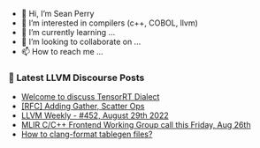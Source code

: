 - 👋 Hi, I’m Sean Perry
- 👀 I’m interested in compilers (c++, COBOL, llvm)
- 🌱 I’m currently learning ...
- 💞️ I’m looking to collaborate on ...
- 📫 How to reach me ...

<!---
s66perry/s66perry is a ✨ special ✨ repository because its `README.md` (this file) appears on your GitHub profile.
You can click the Preview link to take a look at your changes.
--->
### 📕 Latest LLVM Discourse Posts

<!-- DISCOURSE-LLVM:START -->
- [Welcome to discuss TensorRT Dialect](https://discourse.llvm.org/t/welcome-to-discuss-tensorrt-dialect/64656#post_6)
- [[RFC] Adding Gather, Scatter Ops](https://discourse.llvm.org/t/rfc-adding-gather-scatter-ops/64757#post_15)
- [LLVM Weekly - #452, August 29th 2022](https://discourse.llvm.org/t/llvm-weekly-452-august-29th-2022/64922#post_1)
- [MLIR C/C++ Frontend Working Group call this Friday, Aug 26th](https://discourse.llvm.org/t/mlir-c-c-frontend-working-group-call-this-friday-aug-26th/64836#post_2)
- [How to clang-format tablegen files?](https://discourse.llvm.org/t/how-to-clang-format-tablegen-files/64870#post_5)
<!-- DISCOURSE-LLVM:END -->
